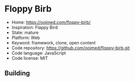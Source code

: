 # Floppy Birb

- Home: https://oojmed.com/floppy-birb/
- Inspiration: Flappy Bird
- State: mature
- Platform: Web
- Keyword: framework, clone, open content
- Code repository: https://github.com/oojmed/floppy-birb.git
- Code language: JavaScript
- Code license: MIT

## Building

